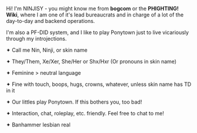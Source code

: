Hi! I'm NINJISY - you might know me from **bogcom** or the **PHIGHTING! Wiki**, where I am one of it's lead bureaucrats and in charge of a lot of the day-to-day and backend operations.

I'm also a PF-DID system, and I like to play Ponytown just to live vicariously through my introjections.

✦ Call me Nin, Ninji, or skin name

✦ They/Them, Xe/Xer, She/Her or Shx/Hxr (Or pronouns in skin name)

✦ Feminine > neutral language

✦ Fine with touch, boops, hugs, crowns, whatever, unless skin name has TD in it

✦ Our littles play Ponytown. If this bothers you, too bad!

✦ Interaction, chat, roleplay, etc. friendly. Feel free to chat to me!

✦ Banhammer lesbian real

<!--
**ninjisy/ninjisy** is a ✨ _special_ ✨ repository because its `README.md` (this file) appears on your GitHub profile.

Here are some ideas to get you started:

- 🔭 I’m currently working on ...
- 🌱 I’m currently learning ...
- 👯 I’m looking to collaborate on ...
- 🤔 I’m looking for help with ...
- 💬 Ask me about ...
- 📫 How to reach me: ...
- 😄 Pronouns: ...
- ⚡ Fun fact: ...
-->
